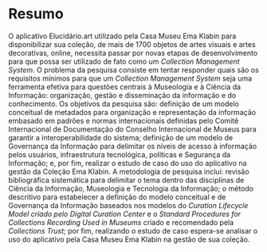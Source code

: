 # Resumo

O aplicativo Elucidário.art utilizado pela Casa Museu Ema Klabin para disponibilizar sua coleção, de mais de 1700 objetos de artes visuais e artes decorativas, online, necessita passar por novas etapas de desenvolvimento para que possa ser utilizado de fato como um *Collection Management System*. O problema da pesquisa consiste em tentar responder quais são os requisitos mínimos para que um *Collection Management System* seja uma ferramenta efetiva para questões centrais à Museologia e à Ciência da Informação: organização, gestão e disseminação da informação e do conhecimento. Os objetivos da pesquisa são: definição de um modelo conceitual de metadados para organização e representação da informação embasado em padrões e normas internacionais definidas pelo Comitê Internacional de Documentação do Conselho Internacional de Museus para garantir a interoperabilidade do sistema; definição de um modelo de Governança da Informação para delimitar os níveis de acesso à informação pelos usuários, infraestrutura tecnológica, políticas e Segurança da Informação; e, por fim, realizar o estudo de caso do uso do aplicativo na gestão da Coleção Ema Klabin. A metodologia de pesquisa inclui: revisão bibliográfica sistemática para delimitar o tema dentro das disciplinas de Ciência da Informação, Museologia e Tecnologia da Informação; o método descritivo para estabelecer a definição do modelo conceitual e de Governança da Informação baseados nos modelos do *Curation Lifecycle Model criado pelo Digital Curation Center* e o *Standard Procedures for Collections Recording Used in Museums* criado e recomendado pela *Collections Trust*; por fim, realizando o estudo de caso espera-se analisar o uso do aplicativo pela Casa Museu Ema Klabin na gestão de sua coleção.
